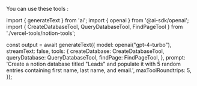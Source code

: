You can use these tools :


import { generateText } from 'ai';
import { openai } from '@ai-sdk/openai';
import { CreateDatabaseTool, QueryDatabaseTool, FindPageTool } from './vercel-tools/notion-tools';

const output = await generateText({
  model: openai("gpt-4-turbo"),
  streamText: false,
  tools: {
    createDatabase: CreateDatabaseTool,
    queryDatabase: QueryDatabaseTool,
    findPage: FindPageTool,
  },
  prompt: 'Create a notion database titled "Leads" and populate it with 5 random entries containing first name, last name, and email.',
  maxToolRoundtrips: 5,
});